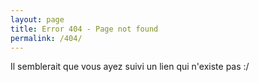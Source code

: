 ```yaml
---
layout: page
title: Error 404 - Page not found
permalink: /404/
---
```


Il semblerait que vous ayez suivi un lien qui n'existe pas :/
